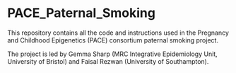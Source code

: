 # PACE_Paternal_Smoking

This repository contains all the code and instructions used in the Pregnancy and Childhood Epigenetics (PACE) consortium paternal smoking project.

The project is led by Gemma Sharp (MRC Integrative Epidemiology Unit, University of Bristol) and Faisal Rezwan (University of Southampton).
